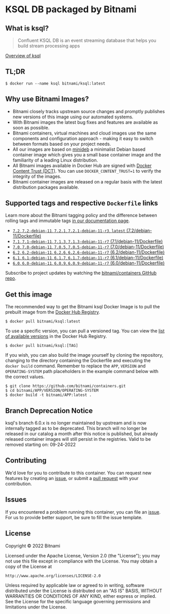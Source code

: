 # KSQL DB packaged by Bitnami

## What is ksql?

> Confluent KSQL DB is an event streaming database that helps you build stream processing apps

[Overview of ksql](https://change.me)



## TL;DR

```console
$ docker run --name ksql bitnami/ksql:latest
```

## Why use Bitnami Images?

* Bitnami closely tracks upstream source changes and promptly publishes new versions of this image using our automated systems.
* With Bitnami images the latest bug fixes and features are available as soon as possible.
* Bitnami containers, virtual machines and cloud images use the same components and configuration approach - making it easy to switch between formats based on your project needs.
* All our images are based on [minideb](https://github.com/bitnami/minideb) a minimalist Debian based container image which gives you a small base container image and the familiarity of a leading Linux distribution.
* All Bitnami images available in Docker Hub are signed with [Docker Content Trust (DCT)](https://docs.docker.com/engine/security/trust/content_trust/). You can use `DOCKER_CONTENT_TRUST=1` to verify the integrity of the images.
* Bitnami container images are released on a regular basis with the latest distribution packages available.

## Supported tags and respective `Dockerfile` links

Learn more about the Bitnami tagging policy and the difference between rolling tags and immutable tags [in our documentation page](https://docs.bitnami.com/tutorials/understand-rolling-tags-containers/).


* [`7.2`, `7.2-debian-11`, `7.2.1`, `7.2.1-debian-11-r3`, `latest` (7.2/debian-11/Dockerfile)](https://github.com/bitnami/containers/blob/main/bitnami/ksql/7.2/debian-11/Dockerfile)
* [`7.1`, `7.1-debian-11`, `7.1.3`, `7.1.3-debian-11-r7` (7.1/debian-11/Dockerfile)](https://github.com/bitnami/containers/blob/main/bitnami/ksql/7.1/debian-11/Dockerfile)
* [`7.0`, `7.0-debian-11`, `7.0.5`, `7.0.5-debian-11-r7` (7.0/debian-11/Dockerfile)](https://github.com/bitnami/containers/blob/main/bitnami/ksql/7.0/debian-11/Dockerfile)
* [`6.2`, `6.2-debian-11`, `6.2.6`, `6.2.6-debian-11-r7` (6.2/debian-11/Dockerfile)](https://github.com/bitnami/containers/blob/main/bitnami/ksql/6.2/debian-11/Dockerfile)
* [`6.1`, `6.1-debian-11`, `6.1.7`, `6.1.7-debian-11-r7` (6.1/debian-11/Dockerfile)](https://github.com/bitnami/containers/blob/main/bitnami/ksql/6.1/debian-11/Dockerfile)
* [`6.0`, `6.0-debian-11`, `6.0.9`, `6.0.9-debian-11-r7` (6.0/debian-11/Dockerfile)](https://github.com/bitnami/containers/blob/main/bitnami/ksql/6.0/debian-11/Dockerfile)

Subscribe to project updates by watching the [bitnami/containers GitHub repo](https://github.com/bitnami/containers).

## Get this image

The recommended way to get the Bitnami ksql Docker Image is to pull the prebuilt image from the [Docker Hub Registry](https://hub.docker.com/r/bitnami/ksql).

```console
$ docker pull bitnami/ksql:latest
```

To use a specific version, you can pull a versioned tag. You can view the [list of available versions](https://hub.docker.com/r/bitnami/ksql/tags/) in the Docker Hub Registry.

```console
$ docker pull bitnami/ksql:[TAG]
```

If you wish, you can also build the image yourself by cloning the repository, changing to the directory containing the Dockerfile and executing the `docker build` command. Remember to replace the `APP`, `VERSION` and `OPERATING-SYSTEM` path placeholders in the example command below with the correct values.

```console
$ git clone https://github.com/bitnami/containers.git
$ cd bitnami/APP/VERSION/OPERATING-SYSTEM
$ docker build -t bitnami/APP:latest .
```

## Branch Deprecation Notice

ksql's branch 6.0.x is no longer maintained by upstream and is now internally tagged as to be deprecated. This branch will no longer be released in our catalog a month after this notice is published, but already released container images will still persist in the registries. Valid to be removed starting on: 09-24-2022

## Contributing

We'd love for you to contribute to this container. You can request new features by creating an [issue](https://github.com/bitnami/containers/issues), or submit a [pull request](https://github.com/bitnami/containers/pulls) with your contribution.

## Issues

If you encountered a problem running this container, you can file an [issue](https://github.com/bitnami/containers/issues/new/choose). For us to provide better support, be sure to fill the issue template.

## License

Copyright &copy; 2022 Bitnami

Licensed under the Apache License, Version 2.0 (the "License");
you may not use this file except in compliance with the License.
You may obtain a copy of the License at

    http://www.apache.org/licenses/LICENSE-2.0

Unless required by applicable law or agreed to in writing, software
distributed under the License is distributed on an "AS IS" BASIS,
WITHOUT WARRANTIES OR CONDITIONS OF ANY KIND, either express or implied.
See the License for the specific language governing permissions and
limitations under the License.
